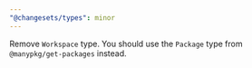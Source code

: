 ```yaml
---
"@changesets/types": minor
---
```


Remove `Workspace` type. You should use the `Package` type from `@manypkg/get-packages` instead.
